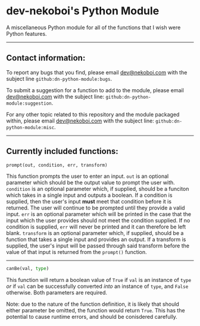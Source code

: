 # dev-nekoboi's Python Module
A miscellaneous Python module for all of the functions that I wish were Python features.

---

Contact information:
---

To report any bugs that you find, please email [dev@nekoboi.com](mailto:dev@nekoboi.com) with the subject line `github:dn-python-module:bugs`.

To submit a suggestion for a function to add to the module, please email [dev@nekoboi.com](mailto:dev@nekoboi.com) with the subject line: `github:dn-python-module:suggestion`.

For any other topic related to this repository and the module packaged within, please email [dev@nekoboi.com](mailto:dev@nekoboi.com) with the subject line: `github:dn-python-module:misc`.

---

Currently included functions:
---

```python
prompt(out, condition, err, transform)
```
This function prompts the user to enter an input. `out` is an optional parameter which should be the output value to prompt the user with. `condition` is an optional parameter which, if supplied, should be a funciton which takes in a single input and outputs a boolean. If a condition is supplied, then the user's input **must** meet that condition before it is returned. The user will continue to be prompted until they provide a valid input. `err` is an optional parameter which will be printed in the case that the input which the user provides should not meet the condition supplied. If no condition is supplied, `err` will never be printed and it can therefore be left blank. `transform` is an optional parameter which, if supplied, should be a function that takes a single input and provides an output. If a transform is supplied, the user's input will be passed through said transform before the value of that input is returned from the `prompt()` function.

---

```python
canBe(val, type)
```
This function will return a boolean value of `True` if `val` is an instance of `type` _or_ if `val` can be successfully converted _into_ an instance of `type`, and `False` otherwise. Both parameters are required.

Note: due to the nature of the function definition, it is likely that should either parameter be omitted, the function would return `True`. This has the potential to cause runtime errors, and should be conisdered carefully.
